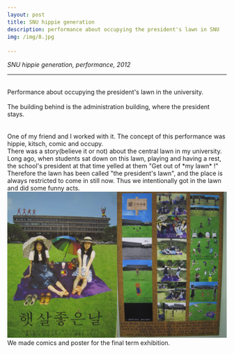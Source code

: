 ```yaml
---
layout: post
title: SNU hippie generation
description: performance about occupying the president's lawn in SNU
img: /img/8.jpg

---
```


<i>SNU hippie generation, performance, 2012</i>

***

<div class="img_row">
	<img class="col one" src="{{ site.baseurl }}/img/84.jpg" alt="" title="Look at the tree"/>
	<img class="col one" src="{{ site.baseurl }}/img/85.jpg" alt="" title="set up the picnic"/>
	<img class="col one" src="{{ site.baseurl }}/img/86.jpg" alt="" title="playing games"/>
</div>
<div class="col three caption">
	Performance about occupying the president's lawn in the university.
</div>
<div class="img_row">
	<img class="col three" src="{{ site.baseurl }}/img/83.jpg" alt="" title="jumping around"/>
</div>
<div class="col three caption">
	The building behind is the administration building, where the president stays.
</div>
<br/>

<br/>
One of my friend and I worked with it. The concept of this performance was hippie, kitsch, comic and occupy.<br/>
There was a story(believe it or not) about the central lawn in my university. Long ago, when students sat down on this lawn, playing and having a rest, the school's president at that time yelled at them "Get out of *my lawn* !" <br/>
Therefore the lawn has been called "the president's lawn", and the place is always restricted to come in still now. Thus we intentionally got in the lawn and did some funny acts.


<img class="col three" src="/img/87.jpg" alt="" title="posters at final term exhibition"/>

<div class="col three caption">
	We made comics and poster for the final term exhibition.
</div>


<br/><br/><br/>
